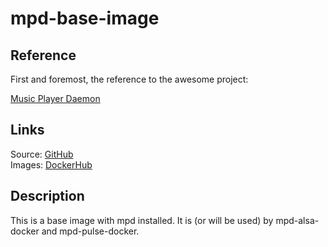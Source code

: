 # mpd-base-image

## Reference

First and foremost, the reference to the awesome project:

[Music Player Daemon](https://www.musicpd.org/)

## Links

Source: [GitHub](https://github.com/giof71/mpd-base-image)  
Images: [DockerHub](https://hub.docker.com/r/giof71/mpd-base-image)

## Description

This is a base image with mpd installed. It is (or will be used) by mpd-alsa-docker and mpd-pulse-docker.
